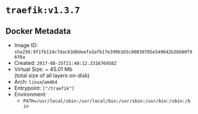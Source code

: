 # `traefik:v1.3.7`

## Docker Metadata

- Image ID: `sha256:9f1fb114c7dac63d6deefa3afb17e399b165c00830705e549642b3bb80f96f8a`
- Created: `2017-08-25T21:40:12.331676958Z`
- Virtual Size: ~ 45.01 Mb  
  (total size of all layers on-disk)
- Arch: `linux`/`amd64`
- Entrypoint: `["/traefik"]`
- Environment:
  - `PATH=/usr/local/sbin:/usr/local/bin:/usr/sbin:/usr/bin:/sbin:/bin`
